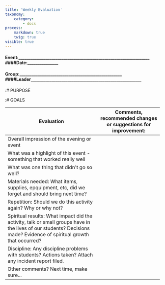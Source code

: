 ```yaml
---
title: 'Weekly Evaluation'
taxonomy:
    category:
        - docs
process:
    markdown: true
    twig: true
visible: true
---
```


#### Event:________________________________________________________________                           ####Date:_______________

#### Group:__________________________________________________ ####Leader______________________________________________________

:# PURPOSE



:# GOALS






|Evaluation|Comments, recommended changes or suggestions for improvement:|
|----------|-------------------------------------------------------------|
|Overall impression of the evening or event|   |
|What was a highlight of this event - something that worked really well|   |
|What was one thing that didn't go so well?|  |
|Materials needed: What items, supplies, epquipment, etc, did we forget and should bring next time?|  |
|Repetition: Should we do this activity again? Why or why not?|  |
|Spiritual results: What impact did the activity, talk or small groups have in the lives of our students? Decisions made? Evidence of spiritual growth that occurred?|   |
|Discipline: Any discipline problems with students? Actions taken? Attach any incident report filed.|   |
|Other comments? Next time, make sure...|   |


